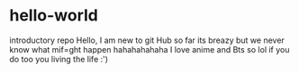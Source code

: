 # hello-world
introductory repo
                 Hello, I am new to git Hub so far its breazy but we never know what mif=ght happen hahahahahaha
                 I love anime and Bts so lol if you do too you living the life :')
                 
